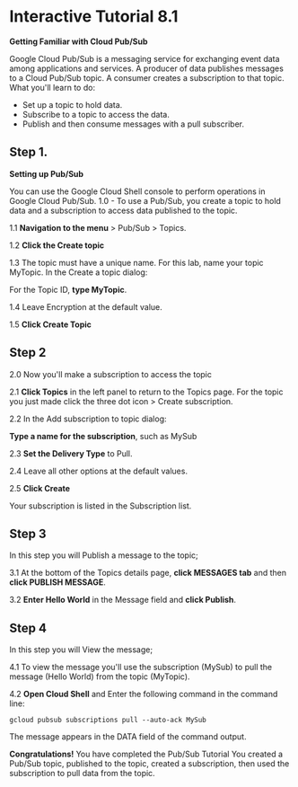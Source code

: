 # Interactive Tutorial 8.1 
**Getting Familiar with Cloud Pub/Sub**

Google Cloud Pub/Sub is a messaging service for exchanging event data among applications and services. A producer of data publishes messages to a Cloud Pub/Sub topic. A consumer creates a subscription to that topic.
What you'll learn to do:

* Set up a topic to hold data.
* Subscribe to a topic to access the data.
* Publish and then consume messages with a pull subscriber.

## Step 1.

**Setting up Pub/Sub**

You can use the Google Cloud Shell console to perform operations in Google Cloud Pub/Sub.
1.0 - To use a Pub/Sub, you create a topic to hold data and a subscription to access data published to the topic.

1.1 **Navigation to the menu** > Pub/Sub > Topics.

1.2 **Click the Create topic**

1.3 The topic must have a unique name. For this lab, name your topic MyTopic. In the Create a topic dialog:

For the Topic ID, **type MyTopic**.

1.4 Leave Encryption at the default value.

1.5 **Click Create Topic**
 
## Step 2

2.0 Now you'll make a subscription to access the topic

2.1 **Click Topics** in the left panel to return to the Topics page. For the topic you just made click the three dot icon > Create subscription.

2.2 In the Add subscription to topic dialog:

**Type a name for the subscription**, such as MySub

2.3 **Set the Delivery Type** to Pull.

2.4 Leave all other options at the default values.

2.5 **Click Create**

Your subscription is listed in the Subscription list.

## Step 3 
In this step you will Publish a message to the topic;

3.1 At the bottom of the Topics details page, **click MESSAGES tab** and then **click PUBLISH MESSAGE**.

3.2 **Enter Hello World** in the Message field and **click Publish**.

## Step 4 
In this step you will View the message;

4.1 To view the message you'll use the subscription (MySub) to pull the message (Hello World) from the topic (MyTopic).

4.2 **Open Cloud Shell** and Enter the following command in the command line:
```
gcloud pubsub subscriptions pull --auto-ack MySub
```
The message appears in the DATA field of the command output.

**Congratulations!** You have completed the Pub/Sub Tutorial
You created a Pub/Sub topic, published to the topic, created a subscription, then used the subscription to pull data from the topic.
